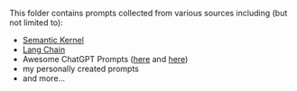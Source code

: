 This folder contains prompts collected from various sources including (but not limited to):
- [Semantic Kernel](https://github.com/microsoft/semantic-kernel)
- [Lang Chain](https://github.com/hwchase17/langchain)
- Awesome ChatGPT Prompts ([here](https://github.com/f/awesome-chatgpt-prompts) and [here](https://www.awesomegptprompts.com/))
- my personally created prompts
- and more...